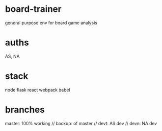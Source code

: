 # board-trainer
general purpose env for board game analysis
# auths
AS, NA
# stack
node flask react webpack babel
# branches
master: 100% working // backup: of master // devt: AS dev // devn: NA dev
